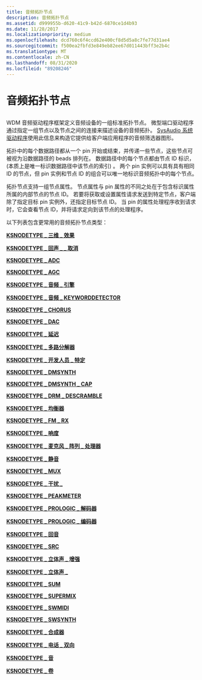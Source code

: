 ```yaml
---
title: 音频拓扑节点
description: 音频拓扑节点
ms.assetid: d999955b-d620-41c9-b42d-6870ce1d4b93
ms.date: 11/28/2017
ms.localizationpriority: medium
ms.openlocfilehash: dcd760c6f4ccd62e400cf8d5d5a8c7fe77d31ae4
ms.sourcegitcommit: f500ea2fbfd3e849eb82ee67d011443bff3e2b4c
ms.translationtype: MT
ms.contentlocale: zh-CN
ms.lasthandoff: 08/31/2020
ms.locfileid: "89208246"
---
```

# <a name="audio-topology-nodes"></a>音频拓扑节点


## <span id="ddk_audio_topology_nodes_ks"></span><span id="DDK_AUDIO_TOPOLOGY_NODES_KS"></span>


WDM 音频驱动程序框架定义音频设备的一组标准拓扑节点。 微型端口驱动程序通过指定一组节点以及节点之间的连接来描述设备的音频拓扑。 [SysAudio 系统驱动程序](./kernel-mode-wdm-audio-components.md#sysaudio-system-driver)使用此信息来构造它提供给客户端应用程序的音频筛选器图形。

拓扑中的每个数据路径都从一个 pin 开始或结束，并传递一些节点，这些节点可被视为沿数据路径的 beads 排列在。 数据路径中的每个节点都由节点 ID 标识， (本质上是唯一标识数据路径中该节点的索引) 。 两个 pin 实例可以具有具有相同 ID 的节点，但 pin 实例和节点 ID 的组合可以唯一地标识音频拓扑中的每个节点。

拓扑节点支持一组节点属性。 节点属性与 pin 属性的不同之处在于包含标识属性所属的内部节点的节点 ID。 若要将获取或设置属性请求发送到特定节点，客户端除了指定目标 pin 实例外，还指定目标节点 ID。 当 pin 的属性处理程序收到请求时，它会查看节点 ID，并将请求定向到该节点的处理程序。

以下列表包含更常用的音频拓扑节点类型：

[**KSNODETYPE \_ 三维 \_ 效果**](ksnodetype-3d-effects.md)

[**KSNODETYPE \_ 回声 \_ \_ 取消**](ksnodetype-acoustic-echo-cancel.md)

[**KSNODETYPE \_ ADC**](ksnodetype-adc.md)

[**KSNODETYPE \_ AGC**](ksnodetype-agc.md)

[**KSNODETYPE \_ 音频 \_ 引擎**](ksnodetype-audio-engine.md)

[**KSNODETYPE \_ 音频 \_ KEYWORDDETECTOR**](ksnodetype-audio-keyworddetector.md)

[**KSNODETYPE \_ CHORUS**](ksnodetype-chorus.md)

[**KSNODETYPE \_ DAC**](ksnodetype-dac.md)

[**KSNODETYPE \_ 延迟**](ksnodetype-delay.md)

[**KSNODETYPE \_ 多路分解器**](ksnodetype-demux.md)

[**KSNODETYPE \_ 开发人员 \_ 特定**](ksnodetype-dev-specific.md)

[**KSNODETYPE \_ DMSYNTH**](ksnodetype-dmsynth.md)

[**KSNODETYPE \_ DMSYNTH \_ CAP**](ksnodetype-dmsynth-caps.md)

[**KSNODETYPE \_ DRM \_ DESCRAMBLE**](ksnodetype-drm-descramble.md)

[**KSNODETYPE \_ 均衡器**](ksnodetype-equalizer.md)

[**KSNODETYPE \_ FM \_ RX**](ksnodetype-fm-rx.md)

[**KSNODETYPE \_ 响度**](ksnodetype-loudness.md)

[**KSNODETYPE \_ 麦克风 \_ 阵列 \_ 处理器**](ksnodetype-microphone-array-processor.md)

[**KSNODETYPE \_ 静音**](ksnodetype-mute.md)

[**KSNODETYPE \_ MUX**](ksnodetype-mux.md)

[**KSNODETYPE \_ 干扰 \_**](ksnodetype-noise-suppress.md)

[**KSNODETYPE \_ PEAKMETER**](ksnodetype-peakmeter.md)

[**KSNODETYPE \_ PROLOGIC \_ 解码器**](ksnodetype-prologic-decoder.md)

[**KSNODETYPE \_ PROLOGIC \_ 编码器**](ksnodetype-prologic-encoder.md)

[**KSNODETYPE \_ 回音**](ksnodetype-reverb.md)

[**KSNODETYPE \_ SRC**](ksnodetype-src.md)

[**KSNODETYPE \_ 立体声 \_ 增强**](ksnodetype-stereo-enhance.md)

[**KSNODETYPE \_ 立体声 \_**](ksnodetype-stereo-wide.md)

[**KSNODETYPE \_ SUM**](ksnodetype-sum.md)

[**KSNODETYPE \_ SUPERMIX**](ksnodetype-supermix.md)

[**KSNODETYPE \_ SWMIDI**](ksnodetype-swmidi.md)

[**KSNODETYPE \_ SWSYNTH**](ksnodetype-swsynth.md)

[**KSNODETYPE \_ 合成器**](ksnodetype-synthesizer.md)

[**KSNODETYPE \_ 电话 \_ 双向**](ksnodetype-telephony-bidi.md)

[**KSNODETYPE \_ 音**](ksnodetype-tone.md)

[**KSNODETYPE \_ 卷**](ksnodetype-volume.md)

 

